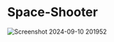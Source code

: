# Space-Shooter
![Screenshot 2024-09-10 201952](https://github.com/user-attachments/assets/7c23ab36-e114-419e-b64b-b08ae5a893a6)

